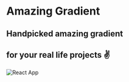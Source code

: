 # Amazing Gradient

## Handpicked amazing gradient 
## for your real life projects ✌

![React App](https://user-images.githubusercontent.com/16558205/59672489-3553e000-91dd-11e9-9cbb-0b3412bec508.png)


